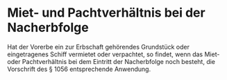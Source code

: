 # Miet- und Pachtverhältnis bei der Nacherbfolge

Hat der Vorerbe ein zur Erbschaft gehörendes Grundstück oder eingetragenes Schiff vermietet oder verpachtet, so findet, wenn das Miet- oder Pachtverhältnis bei dem Eintritt der Nacherbfolge noch besteht, die Vorschrift des § 1056 entsprechende Anwendung. 

